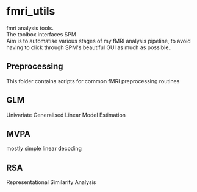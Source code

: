# fmri_utils
fmri analysis tools.  
The toolbox interfaces SPM  
Aim is to automatise various stages of my fMRI analysis pipeline, to avoid having to click through SPM's beautiful GUI as much as possible..  

## Preprocessing 
 This folder contains scripts for common fMRI preprocessing routines 

## GLM 
 Univariate Generalised Linear Model Estimation 

## MVPA 
mostly simple linear decoding 

## RSA 
Representational Similarity Analysis 



